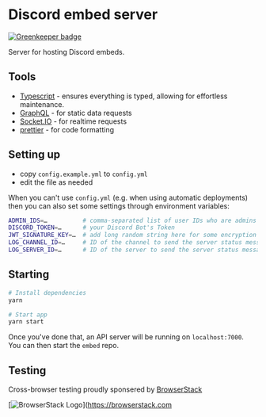 # Discord embed server

[![Greenkeeper badge](https://badges.greenkeeper.io/samdenty99/server.svg?token=a5471ab4fb2cdbd6fe592bdfbb3c7e1c2a31ac3d6f8e199fb699a3ea1cea5f9a&ts=1526412148892)](https://greenkeeper.io/)

Server for hosting Discord embeds.

## Tools

- [Typescript](https://typescriptlang.org) - ensures everything is typed, allowing for effortless maintenance.
- [GraphQL](https://graphql.org/learn/) - for static data requests
- [Socket.IO](https://socket.io/) - for realtime requests
- [prettier](http://prettier.io) - for code formatting

## Setting up

- copy `config.example.yml` to `config.yml`
- edit the file as needed

When you can't use `config.yml` (e.g. when using automatic deployments) then you can also set some settings through environment variables:

```bash
ADMIN_IDS=…          # comma-separated list of user IDs who are admins of the bot
DISCORD_TOKEN=…      # your Discord Bot's Token
JWT_SIGNATURE_KEY=…  # add long random string here for some encryption (KEEP IT SECRET!)
LOG_CHANNEL_ID=…     # ID of the channel to send the server status messages to
LOG_SERVER_ID=…      # ID of the server to send the server status messages to
```

## Starting

```bash
# Install dependencies
yarn

# Start app
yarn start
```

Once you've done that, an API server will be running on `localhost:7000`. You can then start the `embed` repo.

## Testing

Cross-browser testing proudly sponsered by [BrowserStack](https://browserstack.com)

[![BrowserStack Logo](https://d98b8t1nnulk5.cloudfront.net/production/images/layout/logo-header.png?1469004780)](https://browserstack.com
